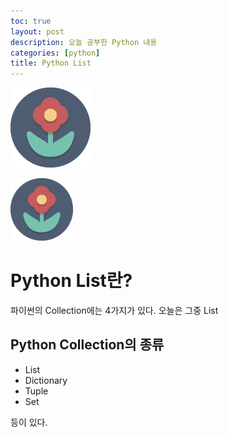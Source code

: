 ```yaml
---
toc: true
layout: post
description: 오늘 공부한 Python 내용
categories: [python]
title: Python List
---
```


![꽃](./flower.png "처번째 이쁜꽃")

<img src="flower.png" alt="두번째 이쁜꽃" width="100px">


# Python List란?

파이썬의 Collection에는 4가지가 있다. 오늘은 그중 List

## Python Collection의 종류

* List
* Dictionary
* Tuple
* Set 

등이 있다.




